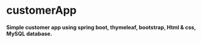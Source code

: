 <h1>customerApp</h1>
<h4>Simple customer app using spring boot, thymeleaf, bootstrap, Html & css, MySQL database. </h4>

